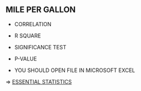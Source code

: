 ## MILE PER GALLON

- CORRELATION

- R SQUARE

- SIGNIFICANCE TEST

- P-VALUE

- YOU SHOULD OPEN FILE IN MICROSOFT EXCEL

=> [ESSENTIAL STATISTICS](https://docs.google.com/spreadsheets/d/1hTQhXaE295UFVF_5oAcGb0sResamIvHS/edit?usp=sharing&ouid=101118522225262785272&rtpof=true&sd=true)
